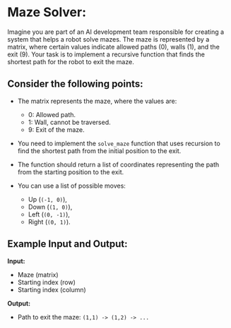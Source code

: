 # Maze Solver:

Imagine you are part of an AI development team responsible for creating a system that helps a robot solve mazes. The maze is represented by a matrix, where certain values indicate allowed paths (0), walls (1), and the exit (9). Your task is to implement a recursive function that finds the shortest path for the robot to exit the maze.

## Consider the following points:

- The matrix represents the maze, where the values are:
  - 0: Allowed path.
  - 1: Wall, cannot be traversed.
  - 9: Exit of the maze.
  
- You need to implement the `solve_maze` function that uses recursion to find the shortest path from the initial position to the exit.
  
- The function should return a list of coordinates representing the path from the starting position to the exit.

- You can use a list of possible moves: 
  - Up (`(-1, 0)`), 
  - Down (`(1, 0)`), 
  - Left (`(0, -1)`), 
  - Right (`(0, 1)`).

## Example Input and Output:

**Input:**
- Maze (matrix)
- Starting index (row)
- Starting index (column)

**Output:**
- Path to exit the maze: `(1,1) -> (1,2) -> ...`

